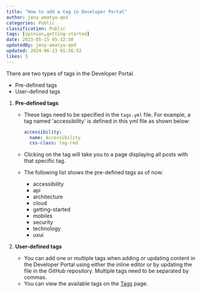 ```yaml
---
title: "How to add a tag in Developer Portal"
author: jeny-amatya-qed
categories: Public
classification: Public
tags: [opinion,getting-started]
date: 2023-05-15 05:32:50 
updatedBy: jeny-amatya-qed
updated: 2024-06-13 01:56:52 
likes: 5
---
```


There are two types of tags in the Developer Portal.

* Pre-defined tags
* User-defined tags

1. **Pre-defined tags**
    * These tags need to be specified in the `tags.yml` file. For example, a tag named 'accessibility' is defined in this yml file as shown below:

        ```yml
        accessibility:
          name: Accessibility
          css-class: tag-red 
        ```
    * Clicking on the tag will take you to a page displaying all posts with that specific tag.
    * The following list shows the pre-defined tags as of now:
        * accessibility
        * api
        * architecture
        * cloud
        * getting-started
        * mobiles
        * security
        * technology
        * uxui
        

2. **User-defined tags**
    * You can add one or multiple tags when adding or updating content in the Developer Portal using either the inline editor or by updating the file in the GitHub repository. Multiple tags need to be separated by commas.
    * You can view the available tags on the [Tags](https://developer.qed.qld.gov.au/tags) page.